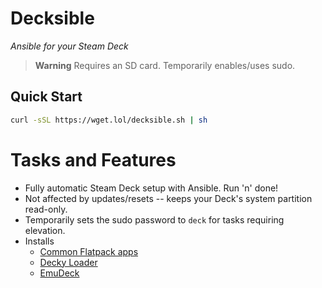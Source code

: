 # Decksible

*Ansible for your Steam Deck*

> **Warning**
Requires an SD card. Temporarily enables/uses sudo.
 
## Quick Start

```sh
curl -sSL https://wget.lol/decksible.sh | sh
```

# Tasks and Features

  - Fully automatic Steam Deck setup with Ansible. Run 'n' done!
  - Not affected by updates/resets -- keeps your Deck's system partition read-only.
  - Temporarily sets the sudo password to `deck` for tasks requiring elevation.
  - Installs
    - [Common Flatpack apps](install-flatpaks.yml#L10)
    - [Decky Loader](https://decky.xyz/)
    - [EmuDeck](https://www.emudeck.com/)
